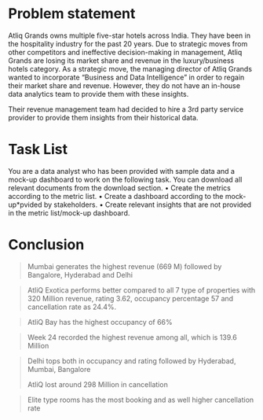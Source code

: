 # Problem statement
Atliq Grands owns multiple five-star hotels across India. They have been in the hospitality industry for the past 20 years. Due to strategic moves from other competitors and ineffective decision-making in management, Atliq Grands are losing its market share and revenue in the luxury/business hotels category. As a strategic move, the managing director of Atliq Grands wanted to incorporate “Business and Data Intelligence” in order to regain their market share and revenue. However, they do not have an in-house data analytics team to provide them with these insights.

Their revenue management team had decided to hire a 3rd party service provider to provide them insights from their historical data.

# Task List
You are a data analyst who has been provided with sample data and a mock-up dashboard to work on the following task. You can download all relevant documents from the download section.
• Create the metrics according to the metric list.
• Create a dashboard according to the mock-up*pvided by stakeholders.
• Create relevant insights that are not provided in the metric list/mock-up dashboard.

# Conclusion
>Mumbai generates the highest revenue (669 M) followed by Bangalore, Hyderabad and Delhi

>AtliQ Exotica performs better compared to all 7 type of properties with 320 Million revenue, rating 3.62,
occupancy percentage 57 and cancellation rate as 24.4%.

>AtliQ Bay has the highest occupancy of 66%

>Week 24 recorded the highest revenue among all, which is 139.6 Million

>Delhi tops both in occupancy and rating followed by Hyderabad, Mumbai, Bangalore
>
>AtliQ lost around 298 Million in cancellation

>Elite type rooms has the most booking and as well higher cancellation rate
